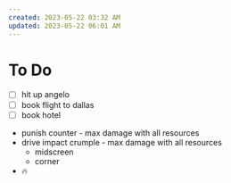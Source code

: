 ```yaml
---
created: 2023-05-22 03:32 AM
updated: 2023-05-22 06:01 AM
---
```

# To Do 
- [ ] hit up angelo 
- [ ] book flight to dallas 
- [ ] book hotel 

- punish counter - max damage with all resources 
- drive impact crumple - max damage with all resources 
	- midscreen 
	- corner 
- 
	🔥 